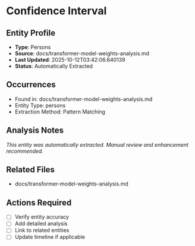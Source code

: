 # Confidence Interval

## Entity Profile
- **Type**: Persons
- **Source**: docs/transformer-model-weights-analysis.md
- **Last Updated**: 2025-10-12T03:42:06.640139
- **Status**: Automatically Extracted

## Occurrences
- Found in: docs/transformer-model-weights-analysis.md
- Entity Type: persons
- Extraction Method: Pattern Matching

## Analysis Notes
*This entity was automatically extracted. Manual review and enhancement recommended.*

## Related Files
- docs/transformer-model-weights-analysis.md

## Actions Required
- [ ] Verify entity accuracy
- [ ] Add detailed analysis
- [ ] Link to related entities
- [ ] Update timeline if applicable
